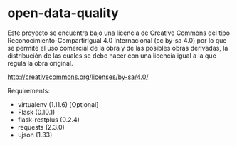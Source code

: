 open-data-quality
=====================

Este proyecto se encuentra bajo una licencia de Creative Commons del tipo Reconocimiento-CompartirIgual 4.0 Internacional  (cc by-sa 4.0) por lo que se permite el uso comercial de la obra y de las posibles obras derivadas, la distribución de las cuales se debe hacer con una licencia igual a la que regula la obra original.  

http://creativecommons.org/licenses/by-sa/4.0/


Requirements:

- virtualenv (1.11.6) [Optional]
- Flask (0.10.1)
- flask-restplus (0.2.4)
- requests (2.3.0)
- ujson (1.33)
